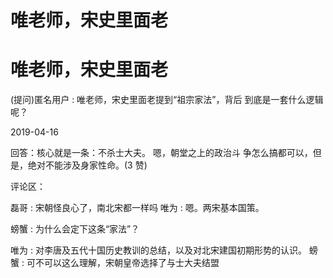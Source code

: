# 唯老师，宋史里面老

# 唯老师，宋史里面老

(提问)匿名用户 : 唯老师，宋史里面老提到“祖宗家法”，背后 到底是一套什么逻辑呢？

2019-04-16

回答：核心就是一条：不杀士大夫。 嗯，朝堂之上的政治斗 争怎么搞都可以，但是，绝对不能涉及身家性命。(3 赞)

评论区：

磊哥 : 宋朝怪良心了，南北宋都一样吗 唯为 : 嗯。两宋基本国策。

螃蟹 : 为什么会定下这条“家法”？

唯为 : 对李唐及五代十国历史教训的总结，以及对北宋建国初期形势的认识。 螃蟹 : 可不可以这么理解，宋朝皇帝选择了与士大夫结盟